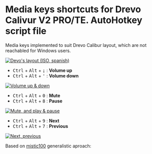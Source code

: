 # Media keys shortcuts for Drevo Calivur V2 PRO/TE. AutoHotkey script file

Media keys implemented to suit Drevo Calibur layout, which are not reachabled for Windows users.

[![Devo's layout (ISO, spanish)](https://i.gyazo.com/8c3c23528903a0c9ffbb6fc97b2e97ff.jpg)](https://gyazo.com/8c3c23528903a0c9ffbb6fc97b2e97ff)

 * <kbd>Ctrl</kbd> + <kbd>Alt</kbd> + <kbd>¡</kbd> : **Volume up**
 * <kbd>Ctrl</kbd> + <kbd>Alt</kbd> + <kbd>'</kbd> : **Volume down**

 [![Volume up & down](https://i.gyazo.com/3eac6975c48da0909bda4bfafcc80148.gif)](https://gyazo.com/3eac6975c48da0909bda4bfafcc80148)

 * <kbd>Ctrl</kbd> + <kbd>Alt</kbd> + <kbd>0</kbd> : **Mute**
 * <kbd>Ctrl</kbd> + <kbd>Alt</kbd> + <kbd>8</kbd> : **Pause**

 [![Mute, and play & pause](https://i.gyazo.com/2d997b2d71043d34324315758094a61d.gif)](https://gyazo.com/2d997b2d71043d34324315758094a61d)

 * <kbd>Ctrl</kbd> + <kbd>Alt</kbd> + <kbd>9</kbd> : **Next**
 * <kbd>Ctrl</kbd> + <kbd>Alt</kbd> + <kbd>7</kbd> : **Previous**

[![Next, previous](https://i.gyazo.com/3ee9fb28667e49a17743aa844389bbb3.gif)](https://gyazo.com/3ee9fb28667e49a17743aa844389bbb3)

Based on [mistic100](https://gist.github.com/mistic100) generalistic aproach:
<script src="https://gist.github.com/mistic100/d3c0c1eb63fb7e4ee545.js"></script>

